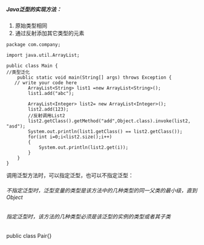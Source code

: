 ##### Java泛型的实现方法：

1. 原始类型相同
2. 通过反射添加其它类型的元素

```
package com.company;

import java.util.ArrayList;

public class Main {
//类型泛化
    public static void main(String[] args) throws Exception {
   // write your code here
        ArrayList<String> list1 =new ArrayList<String>();
        list1.add("abc");

        ArrayList<Integer> list2= new ArrayList<Integer>();
        list2.add(123);
        //反射调用List2
        list2.getClass().getMethod("add",Object.class).invoke(list2, "asd");
        System.out.println(list1.getClass() == list2.getClass());
        for(int i=0;i<list2.size();i++)
        {
            System.out.println(list2.get(i));
        }
    }
}
```

调用泛型方法时，可以指定泛型，也可以不指定泛型：

###### 不指定泛型时，泛型变量的类型是该方法中的几种类型的同一父类的最小级，直到Object

###### 指定泛型时，该方法的几种类型必须是该泛型的实例的类型或者其子类

public class Pair<T extends Comparable>{}



